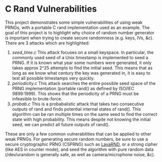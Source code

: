 # C Rand Vulnerabilities

This project demonstrates some simple vulnerabilities of using weak PRNGs, with a portable C rand implementation used as an example. The goal of this project is to highlight why choice of random number generator is important when trying to create secure randomness (e.g. keys, IVs, &c). There are 3 attacks which are highlighted:
  
1. *seed_time.c* This attack focuses on a small keyspace. In particular, the commonly used seed of a Unix timestamp is implemented to seed a PRNG. If it is known what year some numbers were generated, it only takes approx 2^25 attempts to find the initial seed. This means that as long as we know what century the key was generated in, it is easy to test all possible timestamps very quickly.  
2. *periodicity.c* This attack searches the entire possible seed space of the PRNG implementation (portable rand() as defined by ISO/IEC 9899:1999). This shows that the periodicity of a PRNG must be infeasible to brute-force.  
3. *probab.c* This is a probabalistic attack that takes two consecutive outputs of rand and finds potential internal states of rand(). This algorithm can be ran multiple times on the same seed to find the correct state with high probability. This means despite not knowing the initial seed, we can predict all future outputs of rand().

These are only a few common vulnerabilities that can be applied to other weak PRNGs. For generating secure random numbers, be sure to use a secure cryptographic PRNG (CSPRNG) such as [LavaRND](http://www.lavarnd.org/), or a strong cipher (like AES in counter mode), and seed the algorithm with pure random data (/dev/urandom is generally safe, as well as camera/microphone noise, &c).
